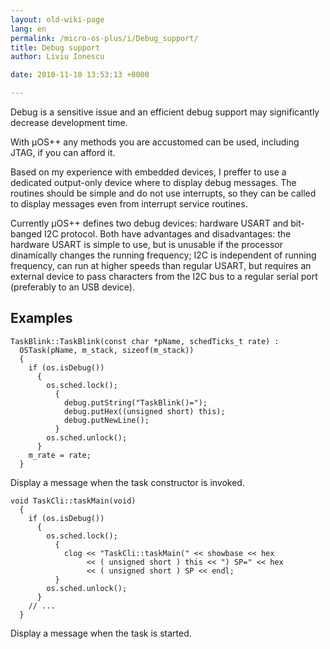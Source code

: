```yaml
---
layout: old-wiki-page
lang: en
permalink: /micro-os-plus/i/Debug_support/
title: Debug support
author: Liviu Ionescu

date: 2010-11-10 13:53:13 +0000

---
```


Debug is a sensitive issue and an efficient debug support may significantly decrease development time.

With µOS++ any methods you are accustomed can be used, including JTAG, if you can afford it.

Based on my experience with embedded devices, I preffer to use a dedicated output-only device where to display debug messages. The routines should be simple and do not use interrupts, so they can be called to display messages even from interrupt service routines.

Currently µOS++ defines two debug devices: hardware USART and bit-banged I2C protocol. Both have advantages and disadvantages: the hardware USART is simple to use, but is unusable if the processor dinamically changes the running frequency; I2C is independent of running frequency, can run at higher speeds than regular USART, but requires an external device to pass characters from the I2C bus to a regular serial port (preferably to an USB device).

Examples
--------

    TaskBlink::TaskBlink(const char *pName, schedTicks_t rate) :
      OSTask(pName, m_stack, sizeof(m_stack))
      {
        if (os.isDebug())
          {
            os.sched.lock();
              {
                debug.putString("TaskBlink()=");
                debug.putHex((unsigned short) this);
                debug.putNewLine();
              }
            os.sched.unlock();
          }
        m_rate = rate;
      }

Display a message when the task constructor is invoked.

    void TaskCli::taskMain(void)
      {
        if (os.isDebug())
          {
            os.sched.lock();
              {
                clog << "TaskCli::taskMain(" << showbase << hex
                     << ( unsigned short ) this << ") SP=" << hex
                     << ( unsigned short ) SP << endl;
              }
            os.sched.unlock();
          }
        // ...
      }

Display a message when the task is started.

